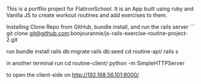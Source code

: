 This is a portflio project for FlatironSchool. It is an App built using ruby and Vanilla JS to create workout routines and add exercises to them.

Installing
Clone Repo from GitHub, bundle install, and run the rails server ``` git clone git@github.com:bonjourannie/js-rails-exercise-routine-project-2.git

run
bundle install
rails db:migrate
rails db:seed
cd routine-api/
rails s

in another terminal run
cd routine-client/
python -m SimpleHTTPServer

to open the client-side on http://192.168.56.101:8000/

